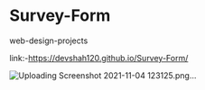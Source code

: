 # Survey-Form
web-design-projects

link:-https://devshah120.github.io/Survey-Form/


![Uploading Screenshot 2021-11-04 123125.png…]()
